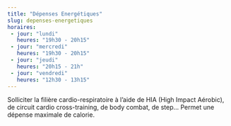 ```yaml
---
title: "Dépenses Energétiques"
slug: depenses-energetiques
horaires:
 - jour: "lundi"
   heures: "19h30 - 20h15"
 - jour: "mercredi"
   heures: "19h30 - 20h15"
 - jour: "jeudi"
   heures: "20h15 - 21h"
 - jour: "vendredi"
   heures: "12h30 - 13h15"
---
```


Solliciter la filière cardio-respiratoire à l’aide de HIA (High Impact Aérobic), de circuit cardio cross-training, de body combat, de step… Permet une dépense maximale de calorie.
